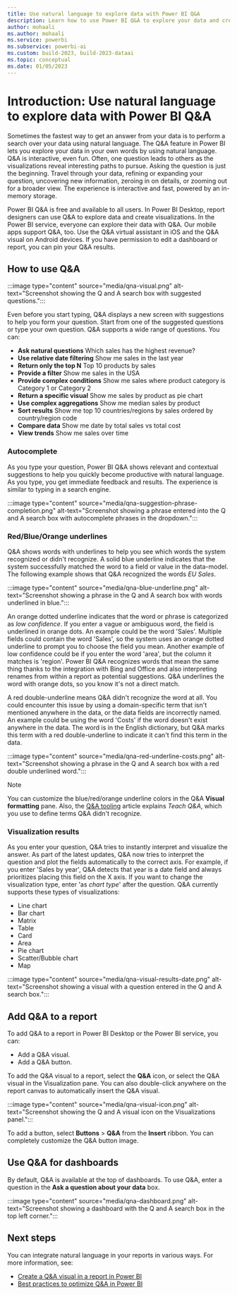 ```yaml
---
title: Use natural language to explore data with Power BI Q&A
description: Learn how to use Power BI Q&A to explore your data and create visualizations by using Power BI Q&A with natural language queries.
author: mohaali
ms.author: mohaali
ms.service: powerbi
ms.subservice: powerbi-ai
ms.custom: build-2023, build-2023-dataai
ms.topic: conceptual
ms.date: 01/05/2023
---
```

# Introduction: Use natural language to explore data with Power BI Q&A

Sometimes the fastest way to get an answer from your data is to perform a search over your data using natural language. The Q&A feature in Power BI lets you explore your data in your own words by using natural language. Q&A is interactive, even fun. Often, one question leads to others as the visualizations reveal interesting paths to pursue. Asking the question is just the beginning. Travel through your data, refining or expanding your question, uncovering new information, zeroing in on details, or zooming out for a broader view. The experience is interactive and fast, powered by an in-memory storage. 

Power BI Q&A is free and available to all users. In Power BI Desktop, report designers can use Q&A to explore data and create visualizations. In the Power BI service, everyone can explore their data with Q&A. Our mobile apps support Q&A, too. Use the Q&A virtual assistant in iOS and the Q&A visual on Android devices. If you have permission to edit a dashboard or report, you can pin your Q&A results.

## How to use Q&A

:::image type="content" source="media/qna-visual.png" alt-text="Screenshot showing the Q and A search box with suggested questions.":::

Even before you start typing, Q&A displays a new screen with suggestions to help you form your question. Start from one of the suggested questions or type your own question. Q&A supports a wide range of questions. You can:

- **Ask natural questions** Which sales has the highest revenue?
- **Use relative date filtering** Show me sales in the last year
- **Return only the top N** Top 10 products by sales
- **Provide a filter** Show me sales in the USA
- **Provide complex conditions** Show me sales where product category is Category 1 or Category 2
- **Return a specific visual** Show me sales by product as pie chart
- **Use complex aggregations** Show me median sales by product
- **Sort results** Show me top 10 countries/regions by sales ordered by country/region code
- **Compare data** Show me date by total sales vs total cost
- **View trends** Show me sales over time

### Autocomplete

As you type your question, Power BI Q&A shows relevant and contextual suggestions to help you quickly become productive with natural language. As you type, you get immediate feedback and results. The experience is similar to typing in a search engine.

:::image type="content" source="media/qna-suggestion-phrase-completion.png" alt-text="Screenshot showing a phrase entered into the Q and A search box with autocomplete phrases in the dropdown.":::

### Red/Blue/Orange underlines

Q&A shows words with underlines to help you see which words the system recognized or didn't recognize. A solid blue underline indicates that the system successfully matched the word to a field or value in the data-model. The following example shows that Q&A recognized the words *EU Sales*.

:::image type="content" source="media/qna-blue-underline.png" alt-text="Screenshot showing a phrase in the Q and A search box with words underlined in blue.":::

 An orange dotted underline indicates that the word or phrase is categorized as *low confidence*. If you enter a vague or ambiguous word, the field is underlined in orange dots. An example could be the word 'Sales'. Multiple fields could contain the word 'Sales', so the system uses an orange dotted underline to prompt you to choose the field you mean. Another example of low confidence could be if you enter the word 'area', but the column it matches is 'region'. Power BI Q&A recognizes words that mean the same thing thanks to the integration with Bing and Office and also interpreting renames from within a report as potential suggestions. Q&A underlines the word with orange dots, so you know it's not a direct match.

A red double-underline means Q&A didn't recognize the word at all. You could encounter this issue by using a domain-specific term that isn't mentioned anywhere in the data, or the data fields are incorrectly named. An example could be using the word 'Costs' if the word doesn't exist anywhere in the data. The word is in the English dictionary, but Q&A marks this term with a red double-underline to indicate it can't find this term in the data.

:::image type="content" source="media/qna-red-underline-costs.png" alt-text="Screenshot showing a phrase in the Q and A search box with a red double underlined word.":::

> [!NOTE]
> You can customize the blue/red/orange underline colors in the Q&A **Visual formatting** pane. Also, the [Q&A tooling](q-and-a-tooling-teach-q-and-a.md) article explains *Teach Q&A*, which you use to define terms Q&A didn't recognize.

### Visualization results

As you enter your question, Q&A tries to instantly interpret and visualize the answer. As part of the latest updates, Q&A now tries to interpret the question and plot the fields automatically to the correct axis. For example, if you enter 'Sales by year', Q&A detects that year is a date field and always prioritizes placing this field on the X axis. If you want to change the visualization type, enter 'as *chart type*' after the question. Q&A currently supports these types of visualizations:

- Line chart
- Bar chart
- Matrix
- Table
- Card
- Area
- Pie chart
- Scatter/Bubble chart
- Map
 
:::image type="content" source="media/qna-visual-results-date.png" alt-text="Screenshot showing a visual with a question entered in the Q and A search box.":::

## Add Q&A to a report

To add Q&A to a report in Power BI Desktop or the Power BI service, you can:

- Add a Q&A visual.
- Add a Q&A button.

To add the Q&A visual to a report, select the **Q&A** icon, or select the Q&A visual in the Visualization pane. You can also double-click anywhere on the report canvas to automatically insert the Q&A visual.

:::image type="content" source="media/qna-visual-icon.png" alt-text="Screenshot showing the Q and A visual icon on the Visualizations panel.":::

To add a button, select **Buttons** > **Q&A** from the **Insert** ribbon. You can completely customize the Q&A button image.

## Use Q&A for dashboards

By default, Q&A is available at the top of dashboards. To use Q&A, enter a question in the **Ask a question about your data** box.

:::image type="content" source="media/qna-dashboard.png" alt-text="Screenshot showing a dashboard with the Q and A search box in the top left corner.":::

## Next steps

You can integrate natural language in your reports in various ways. For more information, see:

* [Create a Q&A visual in a report in Power BI](../visuals/power-bi-visualization-q-and-a.md)
* [Best practices to optimize Q&A in Power BI](q-and-a-best-practices.md)
